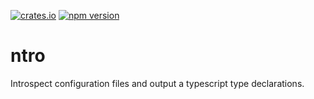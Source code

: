 [![crates.io](https://img.shields.io/crates/v/ntro.svg)](https://crates.io/crates/ntro)
[![npm version](https://img.shields.io/npm/v/ntro.svg)](https://www.npmjs.com/package/ntro)
# ntro
Introspect configuration files and output a typescript type declarations.
